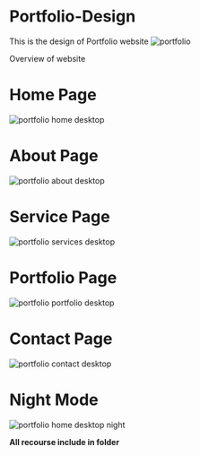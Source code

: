 # Portfolio-Design
This is the design of Portfolio website 
![portfolio](https://github.com/UMAR010FAROOQ/Portfolio-Design/assets/124328232/d3d6d944-e8a1-415e-b07f-16329e2a6d9b)

Overview of website

# Home Page
![portfolio home desktop](https://github.com/UMAR010FAROOQ/Portfolio-Design/assets/124328232/3f08f446-cc16-4536-9c8c-d780f31c2e9f)

# About Page
![portfolio about desktop](https://github.com/UMAR010FAROOQ/Portfolio-Design/assets/124328232/617246a5-8b77-4fd7-9501-a72ff770c466)

# Service Page
![portfolio services desktop](https://github.com/UMAR010FAROOQ/Portfolio-Design/assets/124328232/e09f3e31-14b8-4c5d-bcbc-a057da2442b0)

# Portfolio Page
![portfolio portfolio desktop](https://github.com/UMAR010FAROOQ/Portfolio-Design/assets/124328232/c532661a-7c8f-44d3-ba8e-468f478d3354)

# Contact Page
![portfolio contact desktop](https://github.com/UMAR010FAROOQ/Portfolio-Design/assets/124328232/39f61d6e-414f-4c23-8202-98c990769d24)

# Night Mode
![portfolio home desktop night](https://github.com/UMAR010FAROOQ/Portfolio-Design/assets/124328232/fd56eae7-18e7-4b70-ab34-748875d27b4c)

**All recourse include in folder**
